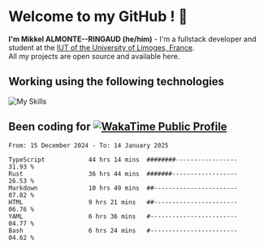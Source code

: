 # Welcome to my GitHub ! 🌃

**I'm Mikkel ALMONTE--RINGAUD (he/him)** - I'm a fullstack developer and student at the [IUT of the University of Limoges, France](https://iut.unilim.fr). \
All my projects are open source and available here.

## Working using the following technologies

![My Skills](https://skillicons.dev/icons?i=solidjs,pnpm,nodejs,ts,js,vercel,netlify,html,css,rust,astro,git,vue,md,electron,figma,github,bash,bun,cloudflare,py,tailwind,nginx,npm,tauri,vite,zig,yarn,windicss,dart,flutter,kotlin&theme=dark)

## Been coding for [![WakaTime Public Profile](https://wakatime.com/badge/user/0839e595-e07a-435c-8d59-ed95f2a3d6dd.svg?style=flat-square)](https://wakatime.com/@0839e595-e07a-435c-8d59-ed95f2a3d6dd)

<!--START_SECTION:waka-->

```plain
From: 15 December 2024 - To: 14 January 2025

TypeScript            44 hrs 14 mins  ########-----------------   31.93 %
Rust                  36 hrs 44 mins  #######------------------   26.53 %
Markdown              10 hrs 49 mins  ##-----------------------   07.82 %
HTML                  9 hrs 21 mins   ##-----------------------   06.76 %
YAML                  6 hrs 36 mins   #------------------------   04.77 %
Bash                  6 hrs 24 mins   #------------------------   04.62 %
```

<!--END_SECTION:waka-->
